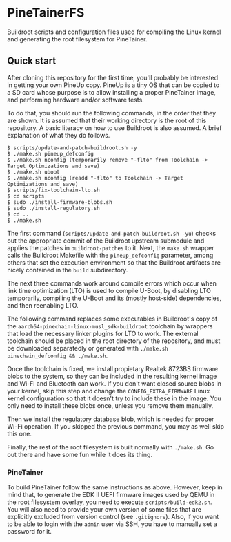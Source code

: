 # PineTainerFS
Buildroot scripts and configuration files used for compiling the Linux kernel and generating the root filesystem for PineTainer.

## Quick start
After cloning this repository for the first time, you'll probably be interested in getting your own PineUp copy. PineUp is a tiny OS that can be copied to a SD card whose purpose is to allow installing a proper PineTainer image, and performing hardware and/or software tests.

To do that, you should run the following commands, in the order that they are shown. It is assumed that their working directory is the root of this repository. A basic literacy on how to use Buildroot is also assumed. A brief explanation of what they do follows.

```console
$ scripts/update-and-patch-buildroot.sh -y
$ ./make.sh pineup_defconfig
$ ./make.sh nconfig (temporarily remove "-flto" from Toolchain -> Target Optimizations and save)
$ ./make.sh uboot
$ ./make.sh nconfig (readd "-flto" to Toolchain -> Target Optimizations and save)
$ scripts/fix-toolchain-lto.sh
$ cd scripts
$ sudo ./install-firmware-blobs.sh
$ sudo ./install-regulatory.sh
$ cd ..
$ ./make.sh
```

The first command (`scripts/update-and-patch-buildroot.sh -yu`) checks out the appropriate commit of the Buildroot upstream submodule and applies the patches in `buildroot-patches` to it. Next, the `make.sh` wrapper calls the Buildroot Makefile with the `pineup_defconfig` parameter, among others that set the execution environment so that the Buildroot artifacts are nicely contained in the `build` subdirectory.

The next three commands work around compile errors which occur when link time optimization (LTO) is used to compile U-Boot, by disabling LTO temporarily, compiling the U-Boot and its (mostly host-side) dependencies, and then reenabling LTO.

The following command replaces some executables in Buildroot's copy of the `aarch64-pinechain-linux-musl_sdk-buildroot` toolchain by wrappers that load the necessary linker plugins for LTO to work. The external toolchain should be placed in the root directory of the repository, and must be downloaded separatedly or generated with `./make.sh pinechain_defconfig && ./make.sh`.

Once the toolchain is fixed, we install propietary Realtek 8723BS firmware blobs to the system, so they can be included in the resulting kernel image and Wi-Fi and Bluetooth can work. If you don't want closed source blobs in your kernel, skip this step and change the `CONFIG_EXTRA_FIRMWARE` Linux kernel configuration so that it doesn't try to include these in the image. You only need to install these blobs once, unless you remove them manually.

Then we install the regulatory database blob, which is needed for proper Wi-Fi operation. If you skipped the previous command, you may as well skip this one.

Finally, the rest of the root filesystem is built normally with `./make.sh`. Go out there and have some fun while it does its thing.

### PineTainer
To build PineTainer follow the same instructions as above. However, keep in mind that, to generate the EDK II UEFI firmware images used by QEMU in the root filesystem overlay, you need to execute `scripts/build-edk2.sh`. You will also need to provide your own version of some files that are explicitly excluded from version control (see `.gitignore`). Also, if you want to be able to login with the `admin` user via SSH, you have to manually set a password for it.
